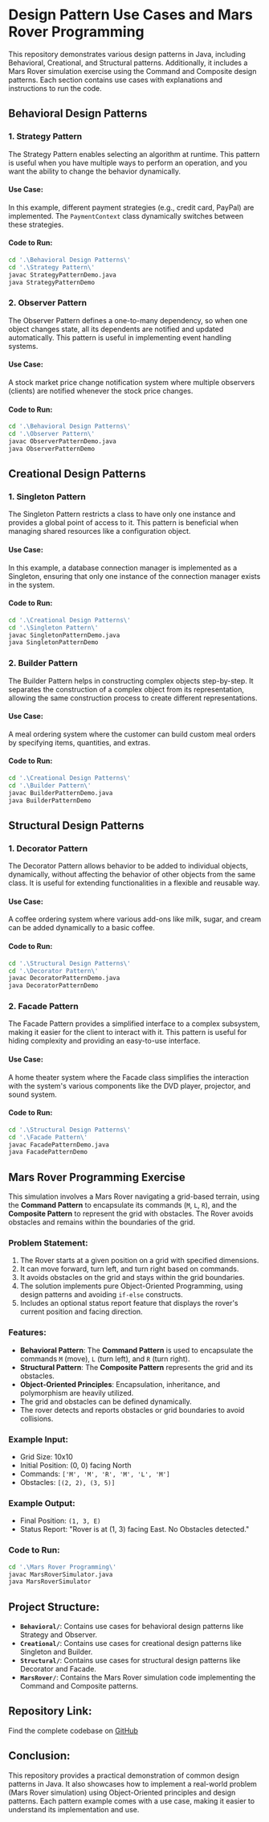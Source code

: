 # Design Pattern Use Cases and Mars Rover Programming

This repository demonstrates various design patterns in Java, including Behavioral, Creational, and Structural patterns. Additionally, it includes a Mars Rover simulation exercise using the Command and Composite design patterns. Each section contains use cases with explanations and instructions to run the code.

## Behavioral Design Patterns

### 1. **Strategy Pattern**
The Strategy Pattern enables selecting an algorithm at runtime. This pattern is useful when you have multiple ways to perform an operation, and you want the ability to change the behavior dynamically.

#### **Use Case:** 
In this example, different payment strategies (e.g., credit card, PayPal) are implemented. The `PaymentContext` class dynamically switches between these strategies.

#### **Code to Run:**
```bash
cd '.\Behavioral Design Patterns\' 
cd '.\Strategy Pattern\'
javac StrategyPatternDemo.java
java StrategyPatternDemo
```

### 2. **Observer Pattern**
The Observer Pattern defines a one-to-many dependency, so when one object changes state, all its dependents are notified and updated automatically. This pattern is useful in implementing event handling systems.

#### **Use Case:** 
A stock market price change notification system where multiple observers (clients) are notified whenever the stock price changes.

#### **Code to Run:**
```bash
cd '.\Behavioral Design Patterns\' 
cd '.\Observer Pattern\'
javac ObserverPatternDemo.java
java ObserverPatternDemo
```

## Creational Design Patterns

### 1. **Singleton Pattern**
The Singleton Pattern restricts a class to have only one instance and provides a global point of access to it. This pattern is beneficial when managing shared resources like a configuration object.

#### **Use Case:** 
In this example, a database connection manager is implemented as a Singleton, ensuring that only one instance of the connection manager exists in the system.

#### **Code to Run:**
```bash
cd '.\Creational Design Patterns\' 
cd '.\Singleton Pattern\'
javac SingletonPatternDemo.java
java SingletonPatternDemo
```

### 2. **Builder Pattern**
The Builder Pattern helps in constructing complex objects step-by-step. It separates the construction of a complex object from its representation, allowing the same construction process to create different representations.

#### **Use Case:** 
A meal ordering system where the customer can build custom meal orders by specifying items, quantities, and extras.

#### **Code to Run:**
```bash
cd '.\Creational Design Patterns\' 
cd '.\Builder Pattern\'
javac BuilderPatternDemo.java
java BuilderPatternDemo
```

## Structural Design Patterns

### 1. **Decorator Pattern**
The Decorator Pattern allows behavior to be added to individual objects, dynamically, without affecting the behavior of other objects from the same class. It is useful for extending functionalities in a flexible and reusable way.

#### **Use Case:** 
A coffee ordering system where various add-ons like milk, sugar, and cream can be added dynamically to a basic coffee.

#### **Code to Run:**
```bash
cd '.\Structural Design Patterns\' 
cd '.\Decorator Pattern\'
javac DecoratorPatternDemo.java
java DecoratorPatternDemo
```

### 2. **Facade Pattern**
The Facade Pattern provides a simplified interface to a complex subsystem, making it easier for the client to interact with it. This pattern is useful for hiding complexity and providing an easy-to-use interface.

#### **Use Case:** 
A home theater system where the Facade class simplifies the interaction with the system's various components like the DVD player, projector, and sound system.

#### **Code to Run:**
```bash
cd '.\Structural Design Patterns\' 
cd '.\Facade Pattern\'
javac FacadePatternDemo.java
java FacadePatternDemo
```

## Mars Rover Programming Exercise

This simulation involves a Mars Rover navigating a grid-based terrain, using the **Command Pattern** to encapsulate its commands (`M`, `L`, `R`), and the **Composite Pattern** to represent the grid with obstacles. The Rover avoids obstacles and remains within the boundaries of the grid.

### Problem Statement:
1. The Rover starts at a given position on a grid with specified dimensions.
2. It can move forward, turn left, and turn right based on commands.
3. It avoids obstacles on the grid and stays within the grid boundaries.
4. The solution implements pure Object-Oriented Programming, using design patterns and avoiding `if-else` constructs.
5. Includes an optional status report feature that displays the rover's current position and facing direction.

### Features:
* **Behavioral Pattern**: The **Command Pattern** is used to encapsulate the commands `M` (move), `L` (turn left), and `R` (turn right).
* **Structural Pattern**: The **Composite Pattern** represents the grid and its obstacles.
* **Object-Oriented Principles**: Encapsulation, inheritance, and polymorphism are heavily utilized.
* The grid and obstacles can be defined dynamically.
* The rover detects and reports obstacles or grid boundaries to avoid collisions.

### Example Input:
* Grid Size: 10x10
* Initial Position: (0, 0) facing North
* Commands: `['M', 'M', 'R', 'M', 'L', 'M']`
* Obstacles: `[(2, 2), (3, 5)]`

### Example Output:
* Final Position: `(1, 3, E)`
* Status Report: "Rover is at (1, 3) facing East. No Obstacles detected."

### Code to Run:
```bash
cd '.\Mars Rover Programming\' 
javac MarsRoverSimulator.java
java MarsRoverSimulator
```

## Project Structure:
* **`Behavioral/`**: Contains use cases for behavioral design patterns like Strategy and Observer.
* **`Creational/`**: Contains use cases for creational design patterns like Singleton and Builder.
* **`Structural/`**: Contains use cases for structural design patterns like Decorator and Facade.
* **`MarsRover/`**: Contains the Mars Rover simulation code implementing the Command and Composite patterns.

## Repository Link:
Find the complete codebase on [GitHub](https://github.com/Smitpadshala99/Educational_Initiatives.git)

## Conclusion:
This repository provides a practical demonstration of common design patterns in Java. It also showcases how to implement a real-world problem (Mars Rover simulation) using Object-Oriented principles and design patterns. Each pattern example comes with a use case, making it easier to understand its implementation and use.
